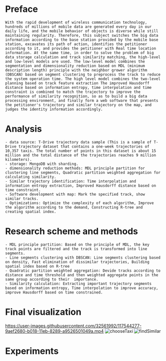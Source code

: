# Preface
    With the rapid development of wireless communication technology, hundreds of millions of mobile data are generated every day in our daily life, and the mobile behavior of objects is diverse while still maintaining regularity. Therefore, this subject switches the big data information according to the base station provided by the mobile base station, excavates its path of action, identifies the petitioner according to it, and provides the petitioner with Real time location information. At the same time, in order to solve the problem of big data storage calculation and track similarity matching, the high-level and low-level models are used. The low-level model combines the segmentation and dimensionality reduction based on MDL (minimum description length) principle with the neighbor grower algorithm (DBSCAN) based on segment clustering to preprocess the track to reduce the system operation time. The high level model combines the two-level planning based on track feature extraction The improved Hausdorff distance based on information entropy, time interpolation and time constraint is combined to match the trajectory to improve the performance of similarity recognition, so as to build a big data processing environment, and finally form a web software that presents the petitioner's trajectory and similar trajectory on the map, and judges the identity information accordingly.
    
# Analysis
    - data source: T-Drive trajectory data sample (This is a sample of T-Drive trajectory dataset that contains a one-week trajectories of 10,357 taxis. The total number of points in this dataset is about 15 million and the total distance of the trajectories reaches 9 million kilometers).
    - storage: MongoDB with sharding.
    - dimensionality reduction methods: MDL principle partition for clustering line segments, Quadratic partition weighted aggregation for calculating similarity.
    - Similar trajectory identification: Time interpolation and information entropy extraction, Improved Hausdorff distance based on time constraint.
    - Software development with map: Mark the specified track, show similar tracks.
    - Optimizations: Optimize the complexity of each algorithm, Improve the algorithm according to the demand, Constructing R-tree and creating spatial index.

# Research scheme and methods
    - MDL principle partition: Based on the principle of MDL, the key track points are filtered and the track is transformed into line segments.
    - Line segments clustering with DBSCAN: Line segments clustering based on density, Fast elimination of dissimilar trajectories, Building spatial index based on R-tree
    - Quadratic partition weighted aggregation: Devide tracks according to distance and time threshold and then weighted aggregate points in the same group according to their  importance.
    - Similarity calculation: Extracting important trajectory segments based on information entropy, Time interpolation to improve accuracy, improve Hausdorff based on time constrained.

# Final visualization

https://user-images.githubusercontent.com/32561992/117544277-9aef2680-b018-11eb-8289-a9526501049a.mp4
![chooseTaxi](https://user-images.githubusercontent.com/32561992/117544321-cf62e280-b018-11eb-8e15-e743779c34fe.png)
![findSimilar](https://user-images.githubusercontent.com/32561992/117544323-d12ca600-b018-11eb-9181-9b9d1a225ab3.png)

# Experiments
